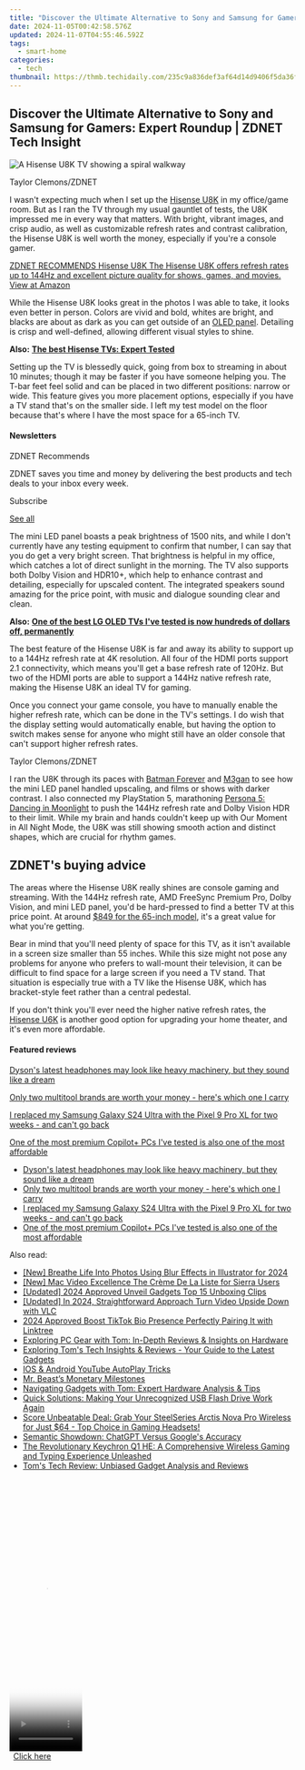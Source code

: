 ```yaml
---
title: "Discover the Ultimate Alternative to Sony and Samsung for Gamers: Expert Roundup | ZDNET Tech Insight"
date: 2024-11-05T00:42:58.576Z
updated: 2024-11-07T04:55:46.592Z
tags:
  - smart-home
categories:
  - tech
thumbnail: https://thmb.techidaily.com/235c9a836def3af64d14d9406f5da36fac525d1a6b5286ab03fa2d909747fb1b.jpg
---
```


## Discover the Ultimate Alternative to Sony and Samsung for Gamers: Expert Roundup | ZDNET Tech Insight

![A Hisense U8K TV showing a spiral walkway](https://www.zdnet.com/a/img/resize/a03d452c713c1f28d14bca8e46b9bfa7a817ed99/2023/10/09/cc686f42-eeb8-47cb-a478-a009201fab4a/img-7128.jpg?auto=webp&width=1280)

Taylor Clemons/ZDNET

I wasn't expecting much when I set up the [Hisense U8K](https://buy.geni.us/Proxy.ashx?TSID=368250&GR%5FURL=https%3A%2F%2Fwww.amazon.com%2FHisense-55-Inch-Mini-LED-Google-55U8K%2Fdp%2FB0C73H8PVT%3Ftag%3Dzd-buy-button-20%26ascsubtag%3D%5F%5FCOM%5FCLICK%5FID%5F%5F%7C469f4d7f-e576-446d-939f-20fbb8bc21a9%7Cdtp&dtb=1) in my office/game room. But as I ran the TV through my usual gauntlet of tests, the U8K impressed me in every way that matters. With bright, vibrant images, and crisp audio, as well as customizable refresh rates and contrast calibration, the Hisense U8K is well worth the money, especially if you're a console gamer.

[ZDNET RECOMMENDS Hisense U8K The Hisense U8K offers refresh rates up to 144Hz and excellent picture quality for shows, games, and movies. View at Amazon](https://buy.geni.us/Proxy.ashx?TSID=368250&GR%5FURL=https%3A%2F%2Fwww.amazon.com%2FHisense-55-Inch-Mini-LED-Google-55U8K%2Fdp%2FB0C73H8PVT%3Ftag%3Dzd-buy-button-20%26ascsubtag%3D%5F%5FCOM%5FCLICK%5FID%5F%5F%7C469f4d7f-e576-446d-939f-20fbb8bc21a9%7Cdtp&dtb=1)

While the Hisense U8K looks great in the photos I was able to take, it looks even better in person. Colors are vivid and bold, whites are bright, and blacks are about as dark as you can get outside of an [OLED panel](https://www.zdnet.com/home-and-office/home-entertainment/best-oled-tv/). Detailing is crisp and well-defined, allowing different visual styles to shine.

**Also:** [**The best Hisense TVs: Expert Tested**](https://www.zdnet.com/home-and-office/home-entertainment/best-hisense-tv/)

Setting up the TV is blessedly quick, going from box to streaming in about 10 minutes; though it may be faster if you have someone helping you. The T-bar feet feel solid and can be placed in two different positions: narrow or wide. This feature gives you more placement options, especially if you have a TV stand that's on the smaller side. I left my test model on the floor because that's where I have the most space for a 65-inch TV.

#### Newsletters

ZDNET Recommends

ZDNET saves you time and money by delivering the best products and tech deals to your inbox every week.

 Subscribe

[See all](https://www.zdnet.com/newsletters/)

The mini LED panel boasts a peak brightness of 1500 nits, and while I don't currently have any testing equipment to confirm that number, I can say that you do get a very bright screen. That brightness is helpful in my office, which catches a lot of direct sunlight in the morning. The TV also supports both Dolby Vision and HDR10+, which help to enhance contrast and detailing, especially for upscaled content. The integrated speakers sound amazing for the price point, with music and dialogue sounding clear and clean. 

**Also:** [**One of the best LG OLED TVs I've tested is now hundreds of dollars off, permanently**](https://www.zdnet.com/home-and-office/home-entertainment/one-of-the-best-lg-oled-tvs-ive-tested-is-now-hundreds-of-dollars-off-permanently/)

The best feature of the Hisense U8K is far and away its ability to support up to a 144Hz refresh rate at 4K resolution. All four of the HDMI ports support 2.1 connectivity, which means you'll get a base refresh rate of 120Hz. But two of the HDMI ports are able to support a 144Hz native refresh rate, making the Hisense U8K an ideal TV for gaming. 

Once you connect your game console, you have to manually enable the higher refresh rate, which can be done in the TV's settings. I do wish that the display setting would automatically enable, but having the option to switch makes sense for anyone who might still have an older console that can't support higher refresh rates.

Taylor Clemons/ZDNET

I ran the U8K through its paces with [Batman Forever](https://buy.geni.us/Proxy.ashx?TSID=368250&GR%5FURL=https%3A%2F%2Fwww.amazon.com%2FBatman-Forever-Val-Kilmer%2Fdp%2FB000GT5YWO%3Ftag%3Dzd-buy-button-20%26ascsubtag%3D%5F%5FCOM%5FCLICK%5FID%5F%5F%7C469f4d7f-e576-446d-939f-20fbb8bc21a9%7Cdtp&dtb=1) and [M3gan](https://buy.geni.us/Proxy.ashx?TSID=368250&GR%5FURL=https%3A%2F%2Fwww.amazon.com%2FM3GAN-Allison-Williams%2Fdp%2FB0B73CL8ZP%3Ftag%3Dzd-buy-button-20%26ascsubtag%3D%5F%5FCOM%5FCLICK%5FID%5F%5F%7C469f4d7f-e576-446d-939f-20fbb8bc21a9%7Cdtp&dtb=1) to see how the mini LED panel handled upscaling, and films or shows with darker contrast. I also connected my PlayStation 5, marathoning [Persona 5: Dancing in Moonlight](https://store.playstation.com/en-us/product/UP2611-CUSA12380%5F00-PERSONA5DUS00000) to push the 144Hz refresh rate and Dolby Vision HDR to their limit. While my brain and hands couldn't keep up with Our Moment in All Night Mode, the U8K was still showing smooth action and distinct shapes, which are crucial for rhythm games.

## ZDNET's buying advice

The areas where the Hisense U8K really shines are console gaming and streaming. With the 144Hz refresh rate, AMD FreeSync Premium Pro, Dolby Vision, and mini LED panel, you'd be hard-pressed to find a better TV at this price point. At around [$849 for the 65-inch model](https://buy.geni.us/Proxy.ashx?TSID=368250&GR%5FURL=https%3A%2F%2Fwww.amazon.com%2FHisense-Class-Mini-LED-Google-55U8K%2Fdp%2FB0C73JDM1X%3Ftag%3Dzd-buy-button-20%26ascsubtag%3D%5F%5FCOM%5FCLICK%5FID%5F%5F%7C469f4d7f-e576-446d-939f-20fbb8bc21a9%7Cdtp&dtb=1), it's a great value for what you're getting.

Bear in mind that you'll need plenty of space for this TV, as it isn't available in a screen size smaller than 55 inches. While this size might not pose any problems for anyone who prefers to wall-mount their television, it can be difficult to find space for a large screen if you need a TV stand. That situation is especially true with a TV like the Hisense U8K, which has bracket-style feet rather than a central pedestal. 

If you don't think you'll ever need the higher native refresh rates, the [Hisense U6K](https://www.zdnet.com/home-and-office/home-entertainment/this-65-inch-hisense-tv-i-tested-is-a-steal-at-250-off-during-labor-day/) is another good option for upgrading your home theater, and it's even more affordable.

#### Featured reviews

[Dyson's latest headphones may look like heavy machinery, but they sound like a dream](https://www.zdnet.com/article/i-tested-dysons-500-flagship-headphones-and-theyre-more-competitive-than-expected/ "Dyson's latest headphones may look like heavy machinery, but they sound like a dream")

[Only two multitool brands are worth your money - here's which one I carry](https://www.zdnet.com/article/only-two-multitool-brands-are-worth-your-money-heres-which-one-i-carry/ "Only two multitool brands are worth your money - here's which one I carry")

[I replaced my Samsung Galaxy S24 Ultra with the Pixel 9 Pro XL for two weeks - and can't go back](https://www.zdnet.com/article/i-replaced-my-samsung-galaxy-s24-ultra-with-the-pixel-9-pro-xl-for-two-weeks-and-cant-go-back/ "I replaced my Samsung Galaxy S24 Ultra with the Pixel 9 Pro XL for two weeks - and can't go back")

[One of the most premium Copilot+ PCs I've tested is also one of the most affordable](https://www.zdnet.com/article/one-of-the-most-premium-copilot-pcs-ive-tested-is-also-one-of-the-most-affordable/ "One of the most premium Copilot+ PCs I've tested is also one of the most affordable")

* [Dyson's latest headphones may look like heavy machinery, but they sound like a dream](https://www.zdnet.com/article/i-tested-dysons-500-flagship-headphones-and-theyre-more-competitive-than-expected/ "Dyson's latest headphones may look like heavy machinery, but they sound like a dream")
* [Only two multitool brands are worth your money - here's which one I carry](https://www.zdnet.com/article/only-two-multitool-brands-are-worth-your-money-heres-which-one-i-carry/ "Only two multitool brands are worth your money - here's which one I carry")
* [I replaced my Samsung Galaxy S24 Ultra with the Pixel 9 Pro XL for two weeks - and can't go back](https://www.zdnet.com/article/i-replaced-my-samsung-galaxy-s24-ultra-with-the-pixel-9-pro-xl-for-two-weeks-and-cant-go-back/ "I replaced my Samsung Galaxy S24 Ultra with the Pixel 9 Pro XL for two weeks - and can't go back")
* [One of the most premium Copilot+ PCs I've tested is also one of the most affordable](https://www.zdnet.com/article/one-of-the-most-premium-copilot-pcs-ive-tested-is-also-one-of-the-most-affordable/ "One of the most premium Copilot+ PCs I've tested is also one of the most affordable")

<ins class="adsbygoogle"
     style="display:block"
     data-ad-format="autorelaxed"
     data-ad-client="ca-pub-7571918770474297"
     data-ad-slot="1223367746"></ins>

<ins class="adsbygoogle"
     style="display:block"
     data-ad-client="ca-pub-7571918770474297"
     data-ad-slot="8358498916"
     data-ad-format="auto"
     data-full-width-responsive="true"></ins>

<span class="atpl-alsoreadstyle">Also read:</span>
<div><ul>
<li><a href="https://fox-hovers.techidaily.com/new-breathe-life-into-photos-using-blur-effects-in-illustrator-for-2024/"><u>[New] Breathe Life Into Photos Using Blur Effects in Illustrator for 2024</u></a></li>
<li><a href="https://extra-skills.techidaily.com/new-mac-video-excellence-the-creme-de-la-liste-for-sierra-users/"><u>[New] Mac Video Excellence The Crème De La Liste for Sierra Users</u></a></li>
<li><a href="https://article-files.techidaily.com/updated-2024-approved-unveil-gadgets-top-15-unboxing-clips/"><u>[Updated] 2024 Approved Unveil Gadgets Top 15 Unboxing Clips</u></a></li>
<li><a href="https://screen-sharing-recording.techidaily.com/updated-in-2024-straightforward-approach-turn-video-upside-down-with-vlc/"><u>[Updated] In 2024, Straightforward Approach Turn Video Upside Down with VLC</u></a></li>
<li><a href="https://extra-information.techidaily.com/2024-approved-boost-tiktok-bio-presence-perfectly-pairing-it-with-linktree/"><u>2024 Approved Boost TikTok Bio Presence Perfectly Pairing It with Linktree</u></a></li>
<li><a href="https://hardware-reviews.techidaily.com/exploring-pc-gear-with-tom-in-depth-reviews-and-insights-on-hardware/"><u>Exploring PC Gear with Tom: In-Depth Reviews & Insights on Hardware</u></a></li>
<li><a href="https://hardware-reviews.techidaily.com/exploring-toms-tech-insights-and-reviews-your-guide-to-the-latest-gadgets/"><u>Exploring Tom's Tech Insights & Reviews - Your Guide to the Latest Gadgets</u></a></li>
<li><a href="https://youtube-videos.techidaily.com/ios-and-android-youtube-autoplay-tricks/"><u>IOS & Android YouTube AutoPlay Tricks</u></a></li>
<li><a href="https://youtube-sure.techidaily.com/asts-monetary-milestones/"><u>Mr. Beast’s Monetary Milestones</u></a></li>
<li><a href="https://hardware-reviews.techidaily.com/navigating-gadgets-with-tom-expert-hardware-analysis-and-tips/"><u>Navigating Gadgets with Tom: Expert Hardware Analysis & Tips</u></a></li>
<li><a href="https://win-howtos.techidaily.com/quick-solutions-making-your-unrecognized-usb-flash-drive-work-again/"><u>Quick Solutions: Making Your Unrecognized USB Flash Drive Work Again</u></a></li>
<li><a href="https://hardware-reviews.techidaily.com/1723964487420-score-unbeatable-deal-grab-your-steelseries-arctis-nova-pro-wireless-for-just-64-top-choice-in-gaming-headsets/"><u>Score Unbeatable Deal: Grab Your SteelSeries Arctis Nova Pro Wireless for Just $64 - Top Choice in Gaming Headsets!</u></a></li>
<li><a href="https://tech-hub.techidaily.com/semantic-showdown-chatgpt-versus-googles-accuracy/"><u>Semantic Showdown: ChatGPT Versus Google's Accuracy</u></a></li>
<li><a href="https://hardware-reviews.techidaily.com/the-revolutionary-keychron-q1-he-a-comprehensive-wireless-gaming-and-typing-experience-unleashed/"><u>The Revolutionary Keychron Q1 HE: A Comprehensive Wireless Gaming and Typing Experience Unleashed</u></a></li>
<li><a href="https://hardware-reviews.techidaily.com/toms-tech-review-unbiased-gadget-analysis-and-reviews/"><u>Tom's Tech Review: Unbiased Gadget Analysis and Reviews</u></a></li>
</ul></div>

<!-- affiliate ads begin -->
<span id="1975562">
					<video width="128" height="480" style="cursor:pointer"
           poster="//a.impactradius-go.com/display-clicktoplayimage/1975562.png"
           onclick="if(!this.playClicked){this.play();this.setAttribute('controls',true);this.playClicked=true;}">
	   <source src="//a.impactradius-go.com/display-ad/22993-1975562">
	   <img src="//a.impactradius-go.com/display-clicktoplayimage/1975562.png" style="border: none; height: 100%; width: 100%; object-fit: contain">
	</video>
	<div style="width:80px;text-align:center"><a href="javascript:window.open(decodeURIComponent('https%3A%2F%2Fhomestyler.sjv.io%2Fc%2F5597632%2F1975562%2F22993'), '_blank');void(0);">Click here</a></div>
</span>
<img height="0" width="0" src="https://imp.pxf.io/i/5597632/1975562/22993" style="position:absolute;visibility:hidden;" border="0" />
<!-- affiliate ads end -->

